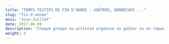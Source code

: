 ```yaml
---
title: "TEMPS FESTIFS DE FIN D’ANNÉE : GOÛTERS, BARBECUES ..."
slug: "fin-d-annee"
mois: "Juin-Juillet"
date: 2017-06-09
description: "Chaque groupe ou activité organise un goûter ou un repas de fin d’année afin de clôturer la saison avec tous les adhérents de chaque section."
weight: 4
---
```

